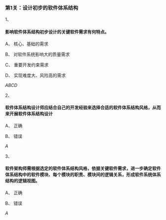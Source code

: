 ### 第1关：设计初步的软件体系结构

1、

#### 影响软件体系结构初步设计的关键软件需求有何特点。


A、
核心、基础的需求


B、
对软件系统影响大的质量需求


C、
重要开发约束需求

D、
实现难度大、风险高的需求

*ABCD*

2、

#### 软件体系结构设计师应结合自己的开发经验来选择合适的软件体系结构风格，从而来开展软件体系结构设计


A、
正确

B、
错误

*A*

3、

#### 软件架构师需根据选定的软件体系结构风格，依据关键软件需求，进一步确定软件体系结构中的软件模块、每个模块的职责、模块间的逻辑关系，形成软件系统体系结构的逻辑视图。


A、
正确

B、
错误

*A*